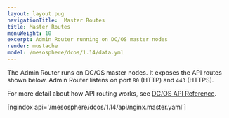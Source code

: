 ```yaml
---
layout: layout.pug
navigationTitle:  Master Routes
title: Master Routes
menuWeight: 10
excerpt: Admin Router running on DC/OS master nodes
render: mustache
model: /mesosphere/dcos/1.14/data.yml
---
```

The Admin Router runs on DC/OS master nodes. It exposes the API routes shown below. Admin Router listens on port `80` (HTTP) and `443` (HTTPS).

For more detail about how API routing works, see [DC/OS API Reference](/mesosphere/dcos/1.14/api/).



[ngindox api='/mesosphere/dcos/1.14/api/nginx.master.yaml']
